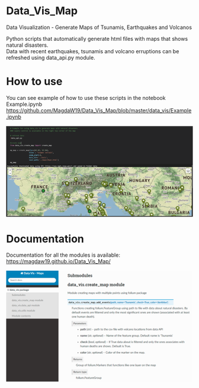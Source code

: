 # Data_Vis_Map
Data Visualization - Generate Maps of Tsunamis, Earthquakes and Volcanos

Python scripts that automatically generate html files with maps that shows natural disasters. <br>
Data with recent earthquakes, tsunamis and volcano erruptions can be refreshed using data_api.py module.

# How to use
You can see example of how to use these scripts in the notebook Example.ipynb <br>
https://github.com/MagdaW19/Data_Vis_Map/blob/master/data_vis/Example.ipynb<br><br>
![example](./images/example.png)

# Documentation
Documentation for all the modules is available: <br>
https://magdaw19.github.io/Data_Vis_Map/<br><br>
![example](./images/docs.png)

